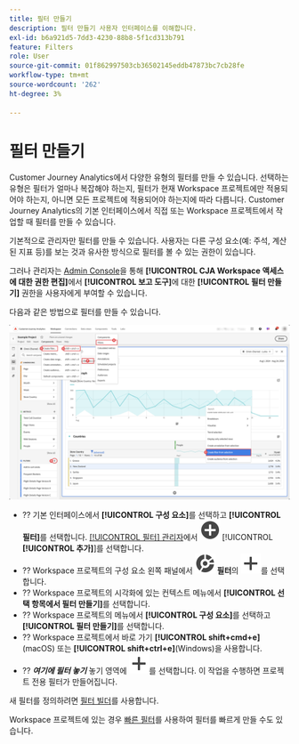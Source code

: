 ```yaml
---
title: 필터 만들기
description: 필터 만들기 사용자 인터페이스를 이해합니다.
exl-id: b6a921d5-7dd3-4230-88b8-5f1cd313b791
feature: Filters
role: User
source-git-commit: 01f862997503cb36502145eddb47873bc7cb28fe
workflow-type: tm+mt
source-wordcount: '262'
ht-degree: 3%

---
```


# 필터 만들기

Customer Journey Analytics에서 다양한 유형의 필터를 만들 수 있습니다.  선택하는 유형은 필터가 얼마나 복잡해야 하는지, 필터가 현재 Workspace 프로젝트에만 적용되어야 하는지, 아니면 모든 프로젝트에 적용되어야 하는지에 따라 다릅니다. Customer Journey Analytics의 기본 인터페이스에서 직접 또는 Workspace 프로젝트에서 작업할 때 필터를 만들 수 있습니다.

기본적으로 관리자만 필터를 만들 수 있습니다. 사용자는 다른 구성 요소(예: 주석, 계산된 지표 등)를 보는 것과 유사한 방식으로 필터를 볼 수 있는 권한이 있습니다.

그러나 관리자는 [Admin Console](/help/technotes/access-control.md#user-level-access)을 통해 **[!UICONTROL CJA Workspace 액세스에 대한 권한 편집]**&#x200B;에서 **[!UICONTROL 보고 도구]**&#x200B;에 대한 **[!UICONTROL 필터 만들기]** 권한을 사용자에게 부여할 수 있습니다.

다음과 같은 방법으로 필터를 만들 수 있습니다.

![필터를 만드는 방법](assets/create-filter.png)

* ?? 기본 인터페이스에서 **[!UICONTROL 구성 요소]**&#x200B;를 선택하고 **[!UICONTROL 필터]**&#x200B;를 선택합니다. [[!UICONTROL 필터] 관리자](/help/components/filters/manage-filters.md)에서 ![AddCircle](/help/assets/icons/AddCircle.svg) [!UICONTROL **[!UICONTROL 추가]**]를 선택합니다.
* ?? Workspace 프로젝트의 구성 요소 왼쪽 패널에서 ![세그먼트](/help/assets/icons/Segmentation.svg) **필터**&#x200B;의 ![추가](/help/assets/icons/Add.svg)를 선택합니다.
* ?? Workspace 프로젝트의 시각화에 있는 컨텍스트 메뉴에서 **[!UICONTROL 선택 항목에서 필터 만들기]**&#x200B;를 선택합니다.
* ?? Workspace 프로젝트의 메뉴에서 **[!UICONTROL 구성 요소]**&#x200B;를 선택하고 **[!UICONTROL 필터 만들기]**&#x200B;를 선택합니다.
* ?? Workspace 프로젝트에서 바로 가기 **[!UICONTROL shift+cmd+e]**(macOS) 또는 **[!UICONTROL shift+ctrl+e]**(Windows)을 사용합니다.
* ?? ***여기에 필터 놓기*** 놓기 영역에 ![추가](/help/assets/icons/Add.svg)를 선택합니다. 이 작업을 수행하면 프로젝트 전용 필터가 만들어집니다.

새 필터를 정의하려면 [필터 빌더](/help/components/filters/filter-builder.md)를 사용합니다.

Workspace 프로젝트에 있는 경우 [빠른 필터](/help/components/filters/quick-filters.md)를 사용하여 필터를 빠르게 만들 수도 있습니다.
